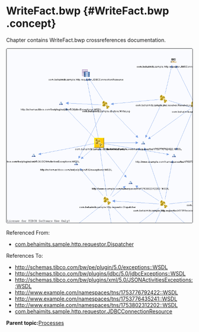 # WriteFact.bwp {#WriteFact.bwp .concept}

Chapter contains WriteFact.bwp crossreferences documentation.

![](cross_com.behaimits.sample.db.store.WriteFact.png)

Referenced From:

-   [com.behaimits.sample.http.requestor.Dispatcher](../../../projects/com.behaimits.sample.http.requestor/Processes/com/behaimits/sample/http/requestor/Dispatcher.bwp.md)

References To:

-   http://schemas.tibco.com/bw/pe/plugin/5.0/exceptions::WSDL
-   http://schemas.tibco.com/bw/plugins/jdbc/5.0/jdbcExceptions::WSDL
-   http://schemas.tibco.com/bw/plugins/xml/5.0/JSONActivitiesExceptions::WSDL
-   http://www.example.com/namespaces/tns/1753776792422::WSDL
-   http://www.example.com/namespaces/tns/1753776435241::WSDL
-   http://www.example.com/namespaces/tns/1753802312202::WSDL
-   [com.behaimits.sample.http.requestor.JDBCConnectionResource](../../../projects/com.behaimits.sample.http.requestor/Resources/com/behaimits/sample/http/requestor/JDBCConnectionResource.jdbcResource.md)

**Parent topic:**[Processes](../../../cross/dependencies/processes/processes.md)

